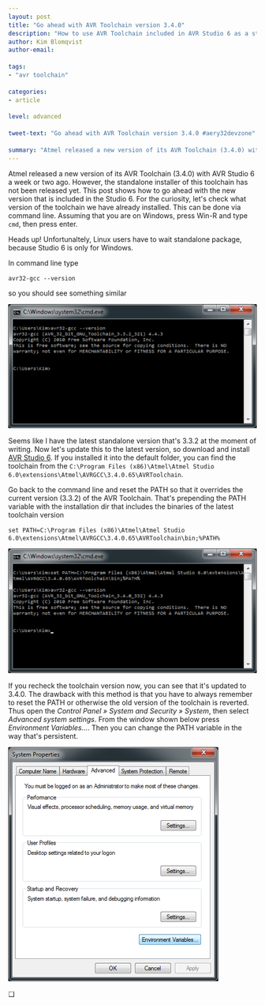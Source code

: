```yaml
---
layout: post
title: "Go ahead with AVR Toolchain version 3.4.0"
description: "How to use AVR Toolchain included in AVR Studio 6 as a standalone version."
author: Kim Blomqvist
author-email:

tags:
- "avr toolchain"

categories:
- article

level: advanced

tweet-text: "Go ahead with AVR Toolchain version 3.4.0 #aery32devzone"

summary: "Atmel released a new version of its AVR Toolchain (3.4.0) with AVR Studio 6 a week or two ago. However, the standalone installer of this toolchain has not been released yet. This post shows how to go ahead with the new version that is included in Studio 6"
---
```


Atmel released a new version of its AVR Toolchain (3.4.0) with AVR Studio 6 a week or two ago. However, the standalone installer of this toolchain has not been released yet. This post shows how to go ahead with the new version that is included in the Studio 6. For the curiosity, let's check what version of the toolchain we have already installed. This can be done via command line. Assuming that you are on Windows, press Win-R and type `cmd`, then press enter.

<span class="label label-info">Heads up!</span> Unfortunaltely, Linux users have to wait standalone package, because Studio 6 is only for Windows.

In command line type

    avr32-gcc --version

so you should see something similar

![Checking the AVR Toolchain version](/images/avr_toolchain_what_version.png "Checking the AVR Toolchain version")

Seems like I have the latest standalone version that's 3.3.2 at the moment of writing. Now let's update this to the latest version, so download and install [AVR Studio 6](http://www.atmel.com/tools/atmelstudio.aspx). If you installed it into the default folder, you can find the toolchain from the `C:\Program Files (x86)\Atmel\Atmel Studio 6.0\extensions\Atmel\AVRGCC\3.4.0.65\AVRToolchain`. 

Go back to the command line and reset the PATH so that it overrides the current version (3.3.2) of the AVR Toolchain. That's prepending the PATH variable with the installation dir that includes the binaries of the latest toolchain version

    set PATH=C:\Program Files (x86)\Atmel\Atmel Studio 6.0\extensions\Atmel\AVRGCC\3.4.0.65\AVRToolchain\bin;%PATH%

 ![AVR Toolchain version 3.4.0](/images/avr_toolchain_3_4_0.png "AVR Toolchain version 3.4.0")

 If you recheck the toolchain version now, you can see that it's updated to 3.4.0. The drawback with this method is that you have to always remember to reset the PATH or otherwise the old version of the toolchain is reverted. Thus open the *Control Panel &raquo; System and Security &raquo; System*, then select *Advanced system settings*. From the window shown below press *Environment Variables...*. Then you can change the PATH variable in the way that's persistent.

![System Properties window in Windows 7](/images/win7_system_properties.png "System Properties window in Windows 7")

 &#10065;
